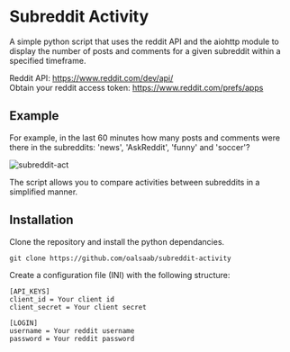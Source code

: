 # Subreddit Activity

A simple python script that uses the reddit API and the aiohttp module to display the number of posts and comments for a given subreddit within a specified timeframe. 

Reddit API: https://www.reddit.com/dev/api/ <br />
Obtain your reddit access token: https://www.reddit.com/prefs/apps

## Example

For example, in the last 60 minutes how many posts and comments were there in the subreddits: 'news', 'AskReddit', 'funny' and 'soccer'?

![subreddit-act](https://user-images.githubusercontent.com/94754943/146647629-ecba18f7-43e6-45b8-957e-6dbb44fdbd71.png)

The script allows you to compare activities between subreddits in a simplified manner.

## Installation

Clone the repository and install the python dependancies.

``` git clone https://github.com/oalsaab/subreddit-activity ```

Create a configuration file (INI) with the following structure:

```
[API_KEYS] 
client_id = Your client id 
client_secret = Your client secret

[LOGIN]
username = Your reddit username
password = Your reddit password
```


